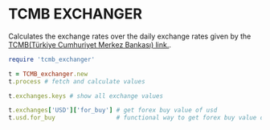 # TCMB EXCHANGER
Calculates the exchange rates over the daily exchange rates given by the [TCMB(Türkiye Cumhuriyet Merkez Bankası) link.](https://www.tcmb.gov.tr/kurlar/today.xml).


~~~ruby
require 'tcmb_exchanger'

t = TCMB_exchanger.new
t.process # fetch and calculate values

t.exchanges.keys # show all exchange values

t.exchanges['USD']['for_buy'] # get forex buy value of usd
t.usd.for_buy                 # functional way to get forex buy value of usd 
~~~
